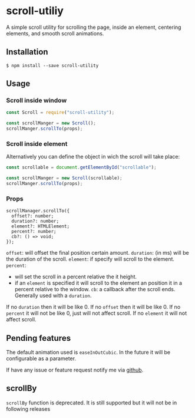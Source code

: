 # scroll-utiliy
A simple scroll utility for scrolling the page, inside an element, centering elements, and smooth scroll animations.

## Installation

```console
$ npm install --save scroll-utility 
```

## Usage

### Scroll inside window
```js
const Scroll = require("scroll-utility");

const scrollManger = new Scroll();
scrollManger.scrollTo(props);
```

### Scroll inside element
Alternatively you can define the object in wich the scroll will take place:
```js
const scrollable = document.getElementById("scrollable");

const scrollManger = new Scroll(scrollable);
scrollManger.scrollTo(props);
```

### Props
```
scrollManager.scrollTo({
  offset?: number;
  duration?: number;
  element?: HTMLElement;
  percent?: number;
  cb?: () => void;
});
```

`offset`: will offset the final position certain amount.
`duration`: (in ms) will be the duration of the scroll.
`element`: if specify will scroll to the element.
`percent`: 
- will set the scroll in a percent relative the it height.
- if an `element` is specified it will scroll to the element an position it in a percent relative to the window.
`cb`: a callback after the scroll ends. Generally used with a `duration`.

If no `duration` then it will be like 0.
If no `offset` then it will be like 0.
If no `percent` it will not be like 0, just will not affect scroll.
If no `element` it will not affect scroll.


## Pending features
The default animation used is `easeInOutCubic`. In the future it will be configurable as a parameter.

If have any issue or feature request notify me via [github](https://github.com/LeDDGroup/scroll-utility/issues).


## scrollBy
`scrollBy` function is deprecated. It is still supported but it will not be in following releases
